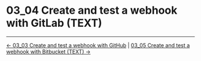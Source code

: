 # 03_04 Create and test a webhook with GitLab (TEXT)

<!-- FooterStart -->
---
[← 03_03 Create and test a webhook with GitHub](../03_03_create__test_a_webhook_with_github/README.md) | [03_05 Create and test a webhook with Bitbucket (TEXT) →](../03_05_create__test_a_webhook_with_bitbucket_text/README.md)
<!-- FooterEnd -->
